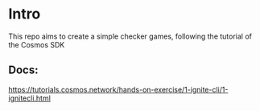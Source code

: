 # Intro
This repo aims to create a simple checker games, following the tutorial of the Cosmos SDK 

## Docs: 
https://tutorials.cosmos.network/hands-on-exercise/1-ignite-cli/1-ignitecli.html

